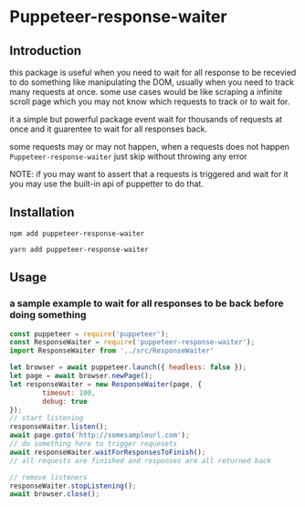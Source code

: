 # Puppeteer-response-waiter

## Introduction

this package is useful when you need to wait for all response to be recevied to do something like manipulating the DOM, usually when you need to track many requests at once.
some use cases would be like scraping a infinite scroll page which you may not know which requests to track or to wait for.

it a simple but powerful package event wait for thousands of requests at once and it guarentee to wait for all responses back.

some requests may or may not happen, when a requests does not happen `Puppeteer-response-waiter` just skip without throwing any error

NOTE: if you may want to assert that a requests is triggered and wait for it you may use the built-in api of puppetter to do that.

## Installation

    npm add puppeteer-response-waiter

    yarn add puppeteer-response-waiter

## Usage

### a sample example to wait for all responses to be back before doing something

```js
const puppeteer = require('puppeteer');
const ResponseWaiter = require('puppeteer-response-waiter');
import ResponseWaiter from '../src/ResponseWaiter'

let browser = await puppeteer.launch({ headless: false });
let page = await browser.newPage();
let responseWaiter = new ResponseWaiter(page, {
        timeout: 100,
        debug: true
});
// start listening
responseWaiter.listen();
await page.goto('http://somesampleurl.com');
// do something here to trigger requesets
await responseWaiter.waitForResponsesToFinish();
// all requests are finished and responses are all returned back

// remove listeners
responseWaiter.stopListening();
await browser.close();

```
